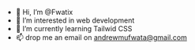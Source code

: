- 👋 Hi, I’m @Fwatix
- 👀 I’m interested in web development 
- 🌱 I’m currently learning Tailwid CSS
- 📫 drop me an email on andrewmufwata@gmail.com

<!---
Fwatix/Fwatix is a ✨ special ✨ repository because its `README.md` (this file) appears on your GitHub profile.
You can click the Preview link to take a look at your changes.
--->
